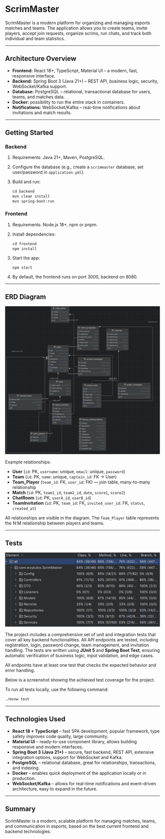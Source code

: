# ScrimMaster

ScrimMaster is a modern platform for organizing and managing esports matches and teams. The application allows you to create teams, invite players, accept join requests, organize scrims, run chats, and track both individual and team statistics.

---

## Architecture Overview

* **Frontend:** React 18+, TypeScript, Material UI – a modern, fast, responsive interface.
* **Backend:** Spring Boot 3 (Java 21+) – REST API, business logic, security, WebSocket/Kafka support.
* **Database:** PostgreSQL – relational, transactional database for users, teams, and matches data.
* **Docker:** possibility to run the entire stack in containers.
* **Notifications:** WebSocket/Kafka – real-time notifications about invitations and match results.

---

## Getting Started

### Backend

1. Requirements: Java 21+, Maven, PostgreSQL.
2. Configure the database (e.g., create a `scrimmaster` database, set user/password in `application.yml`).
3. Build and run:

   ```
   cd backend
   mvn clean install
   mvn spring-boot:run
   ```

### Frontend

1. Requirements: Node.js 18+, npm or pnpm.
2. Install dependencies:

   ```
   cd frontend
   npm install
   ```
3. Start the app:

   ```
   npm start
   ```
4. By default, the frontend runs on port 3000, backend on 8080.

---

## ERD Diagram
![ERD](Photos/ERD.png)

Example relationships:

* **User** (`id`: PK, `username`: unique, `email`: unique, `password`)
* **Team** (`id`: PK, `name`: unique, `captain_id`: FK → User)
* **Team\_Player** (`team_id`: FK, `user_id`: FK) — join table, many-to-many relationship
* **Match** (`id`: PK, `team1_id`, `team2_id`, `date`, `score1`, `score2`)
* **ChatRoom** (`id`: PK, `userA_id`, `userB_id`)
* **TeamInvitation** (`id`: PK, `team_id`: FK, `invited_user_id`: FK, `status`, `created_at`)

All relationships are visible in the diagram. The `Team_Player` table represents the N\:M relationship between players and teams.

---
## Tests
![TESTS](Photos/Tests.png)

The project includes a comprehensive set of unit and integration tests that cover all key backend functionalities.
All API endpoints are tested, including registration, login, password change, team management, and invitation handling. 
The tests are written using **JUnit 5** and **Spring Boot Test**, ensuring automatic verification of business logic, 
input validation, and edge cases.

All endpoints have at least one test that checks the expected behavior and error handling. 

Below is a screenshot showing the achieved test coverage for the project.

To run all tests locally, use the following command:

```bash
./mvnw test
```


---

## Technologies Used

* **React 18 + TypeScript** – fast SPA development, popular framework, type safety improves code quality, large community.
* **Material UI** – ready-to-use component library, allows building responsive and modern interfaces.
* **Spring Boot 3 (Java 21+)** – secure, fast backend, REST API, extensive integration options, support for WebSocket and Kafka.
* **PostgreSQL** – relational database, great for relationships, transactions, and indexing.
* **Docker** – enables quick deployment of the application locally or in production.
* **WebSocket/Kafka** – allows for real-time notifications and event-driven architecture, easy to expand in the future.

---

## Summary

ScrimMaster is a modern, scalable platform for managing matches, teams, and communication in esports, based on the best current frontend and backend technologies.


